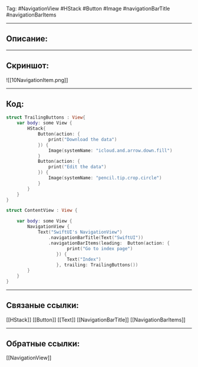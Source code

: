 Tag: #NavigationView #HStack #Button #Image #navigationBarTitle #navigationBarItems

---
## Описание:


---
## Скриншот:
![[10NavigationItem.png]]

---
## Код:

``` swift
struct TrailingButtons : View{
    var body: some View {
        HStack{
            Button(action: {
                print("Download the data")
            }) {
                Image(systemName: "icloud.and.arrow.down.fill")
            }
            Button(action: {
                print("Edit the data")
            }) {
                Image(systemName: "pencil.tip.crop.circle")
            }
        }
    }
}

struct ContentView : View {

    var body: some View {
        NavigationView {
            Text("SwiftUI's NavigationView")
                .navigationBarTitle(Text("SwiftUI"))
                .navigationBarItems(leading:  Button(action: {
                       print("Go to index page")
                   }) {
                       Text("Index")
                   }, trailing: TrailingButtons())
        }
    }
}

```

---
## Связаные ссылки:
[[HStack]]
[[Button]]
[[Text]]
[[NavigationBarTitle]]
[[NavigationBarItems]]

---
## Обратные ссылки:
[[NavigationView]]
